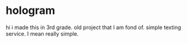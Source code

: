 # hologram

hi i made this in 3rd grade. old project that I am fond of. simple texting service. I mean really simple.
